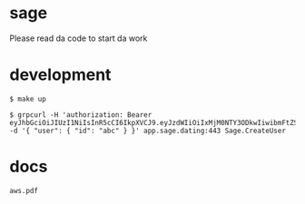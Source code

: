 # sage

Please read da code to start da work

# development

```
$ make up

$ grpcurl -H 'authorization: Bearer eyJhbGciOiJIUzI1NiIsInR5cCI6IkpXVCJ9.eyJzdWIiOiIxMjM0NTY3ODkwIiwibmFtZSI6IkpvaG4gRG9lIiwiaWF0IjoxNTE2MjM5MDIyfQ.SflKxwRJSMeKKF2QT4fwpMeJf36POk6yJV_adQssw5c' -d '{ "user": { "id": "abc" } }' app.sage.dating:443 Sage.CreateUser
```

# docs

`aws.pdf`
